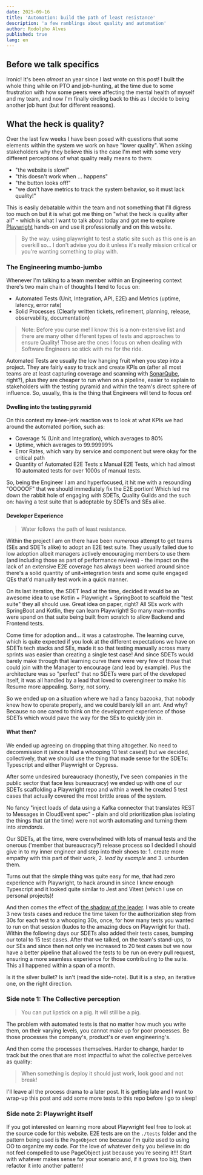 ```yaml
---
date: 2025-09-16
title: 'Automation: build the path of least resistance'
description: 'a few ramblings about quality and automation'
author: Rodolpho Alves
published: true
lang: en
---
```


## Before we talk specifics

Ironic! It's been _almost_ an year since I last wrote on this post! I built the whole thing while on PTO and job-hunting, at the time due to some frustration with how some peers were affecting the mental health of myself and my team, and now I'm finally circling back to this as I decide to being another job hunt (but for different reasons).

## What the heck is quality?

Over the last few weeks I have been posed with questions that some elements within the system we work on have "lower quality". When asking stakeholders why they believe this is the case I'm met with some very different perceptions of what quality really means to them:

- "the website is slow!"
- "this doesn't work when ... happens"
- "the button looks off!"
- "we don't have metrics to track the system behavior, so it must lack quality!"

This is easily debatable within the team and not something that I'll digress too much on but it is what got me thing on "what the heck is quality after all" - which is what I want to talk about today and got me to explore [Playwright](https://playwright.dev) hands-on and use it professionally and on this website.

> By the way: using playwright to test a static site such as this one is an overkill so... I don't advise you do it unless it's really mission critical or you're wanting something to play with.

### The Engineering mumbo-jumbo

Whenever I'm talking to a team member within an Engineering context there's two main chain of thoughts I tend to focus on:

- Automated Tests (Unit, Integration, API, E2E) and Metrics (uptime, latency, error rate)
- Solid Processes (Clearly written tickets, refinement, planning, release, observability, documentation)

> Note: Before you curse me! I know this is a non-extensive list and there are many other different types of tests and approaches to ensure Quality! Those are the ones I focus on when dealing with Software Engineers so stick with me for the ride.

Automated Tests are usually the low hanging fruit when you step into a project. They are fairly easy to track and create KPIs on (after all most teams are at least capturing coverage and scanning with [SonarQube](https://www.sonarsource.com/products/sonarcloud/), right?), plus they are cheaper to run when on a pipeline, easier to explain to stakeholders with the testing pyramid and within the team's direct sphere of influence. So, usually, this is the thing that Engineers will tend to focus on!

#### Dwelling into the testing pyramid

On this context my knee-jerk reaction was to look at what KPIs we had around the automated portion, such as:

- Coverage % (Unit and Integration), which averages to 80%
- Uptime, which averages to 99.99999%
- Error Rates, which vary by service and component but were okay for the critical path
- Quantity of Automated E2E Tests x Manual E2E Tests, which had almost 10 automated tests for over 1000s of manual tests.

So, being the Engineer I am and hyperfocused, it hit me with a resounding "OOOOOF" that we should immediately fix the E2E portion! Which led me down the rabbit hole of engaging with SDETs, Quality Guilds and the such on: having a test suite that is adoptable by SDETs and SEs alike.

#### Developer Experience

> Water follows the path of least resistance.

Within the project I am on there have been _numerous_ attempt to get teams (SEs and SDETs alike) to adopt an E2E test suite. They usually failed due to low adoption albeit managers actively encouraging members to use them (and including those as part of performance reviews) - the impact on the lack of an extensive E2E coverage has always been worked around since there's a solid quantity of unit+integration tests and some quite engaged QEs that'd manually test work in a quick manner.

On its last iteration, the SDET lead at the time, decided it would be an awesome idea to use Kotlin + Playwright + SpringBoot to scaffold the "test suite" they all should use. Great idea on paper, right? All SEs work with SpringBoot and Kotlin, they can learn Playwright! So many man-months were spend on that suite being built from scratch to allow Backend and Frontend tests.

Come time for adoption and... it was a catastrophe. The learning curve, which is quite expected if you look at the different expectations we have on SDETs tech stacks and SEs, made it so that testing manually across many sprints was easier than creating a single test case! And since SDETs would barely make through that learning curve there were very few of those that could join with the Manager to encourage (and lead by example). Plus the architecture was so "perfect" that no SDETs were part of the developed itself, it was all handled by a lead that loved to overengineer to make his Resume more appealing. Sorry, not sorry.

So we ended up on a situation where we had a fancy bazooka, that nobody knew how to operate properly, and we could barely kill an ant. And why? Because no one cared to think on the development experience of those SDETs which would pave the way for the SEs to quickly join in.

#### What then?

We ended up agreeing on dropping that thing altogether. No need to decommission it (since it had a whooping 10 test cases!) but we decided, collectively, that we should use the thing that made sense for the SDETs: Typescript and either Playwright or Cypress.

After some undesired bureaucracy (honestly, I've seen companies in the public sector that face less bureaucracy) we ended up with one of our SDETs scaffolding a Playwright repo and within a week he created 5 test cases that actually covered the most brittle areas of the system.

No fancy "inject loads of data using a Kafka connector that translates REST to Messages in CloudEvent spec" - plain and old prioritization plus isolating the things that (at the time) were not worth automating and turning them into _standards_.

Our SDETs, at the time, were overwhelmed with lots of manual tests and the onerous ('member that bureaucracy?) release process so I decided I should give in to my inner engineer and step into their shoes to: 1. create more empathy with this part of their work, 2. _lead by example_ and 3. unburden them.

Turns out that the simple thing was quite easy for me, that had zero experience with Playwright, to hack around in since I knew enough Typescript and it looked quite similar to Jest and Vitest (which I use on personal projects)!

And then comes the effect of [the shadow of the leader](https://thinkingfocus.com/tag/shadow-of-the-leader/). I was able to create 3 new tests cases and reduce the time taken for the authorization step from 30s for each test to a whooping 30s, once, for how many tests you wanted to run on that session (kudos to the amazing docs on Playwright for that). Within the following days our SDETs also added their tests cases, bumping our total to 15 test cases. After that we talked, on the team's stand-ups, to our SEs and since then not only we increased to 20 test cases but we now have a better pipeline that allowed the tests to be run on every pull request, ensuring a more seamless experience for those contributing to the suite. This all happened within a span of a month.

Is it the silver bullet? Is isn't (read the side-note). But it is a step, an iterative one, on the right direction.

### Side note 1: The Collective perception

> You can put lipstick on a pig. It will still be a pig.

The problem with automated tests is that no matter how much you write them, on their varying levels, you cannot make up for poor processes. Be those processes the company's, product's or even engineering's.

And then come the processes themselves. Harder to change, harder to track but the ones that are most impactful to what the collective perceives as quality:

> When something is deploy it should just work, look good and not break!

I'll leave all the process drama to a later post. It is getting late and I want to wrap-up this post and add some more tests to this repo before I go to sleep!

### Side note 2: Playwright itself

If you got interested on learning more about Playwright feel free to look at the source code for this website. E2E tests are on the `./tests` folder and the pattern being used is the `PageObject` one because I'm quite used to using OO to organize my code. For the love of whatever deity you believe in: do not feel compelled to use PageObject just because you're seeing it!!! Start with whatever makes sense for your scenario and, if it grows too big, then refactor it into another pattern!
